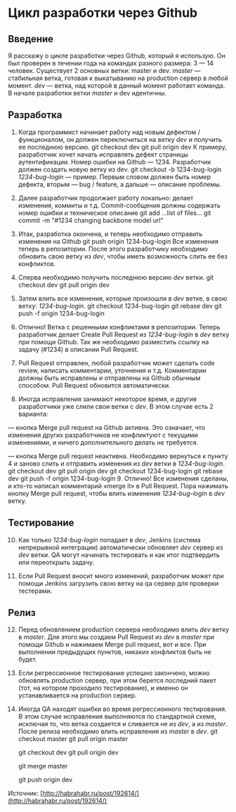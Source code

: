 Цикл разработки через Github
========

Введение
-------------------------

Я расскажу о цикле разработки через Github, который я использую. Он был проверен в течении года на командах разного размера: 3 — 14 человек.
Существует 2 основных ветки: master и dev.
*master* — стабильная ветка, готовая к выкатыванию на production сервер в любой момент.
*dev* — ветка, над которой в данный момент работает команда.
В начале разработки ветки *master* и dev идентичны.

Разработка
-------------------------
1. Когда программист начинает работу над новым дефектом / функционалом, он должен переключиться на ветку *dev* и получить ее последнюю версию.
	git checkout dev
	git pull origin dev
К примеру, разработчик хочет начать исправлять дефект страницы аутентификации. Номер ошибки на Github — 1234. Разработчик должен создать новую ветку из dev.
	git checkout -b 1234-bug-login
*1234-bug-login* — пример.
Первым словом должен быть номер дефекта, вторым — bug / feature, а дальше — описание проблемы.

2. Далее разработчик продолжает работу локально: делает изменения, коммиты и т.д. Commit-cообщения должны содержать номер ошибки и техническое описание
	git add ...list of files...
	git commit -m "#1234 changing backbone model url"
3. Итак, разработка окончена, и теперь необходимо отправить изменения на Github
	git push origin 1234-bug-login
Все изменения теперь в репозитории. После этого разработчику необходимо обновить свою ветку из *dev*, чтобы иметь возможность слить ее без конфликтов.
4. Сперва необходимо получить последнюю версию *dev* ветки.
	git checkout dev
	git pull origin dev
5. Затем влить все изменения, которые произошли в *dev* ветке, в свою ветку: *1234-bug-login*.
	git checkout 1234-bug-login
	git rebase dev
	git push -f origin 1234-bug-login
6. Отлично! Ветка с решенными конфликтами в репозитории. Теперь разработчик делает Сreate Pull Request из *1234-bug-login* в *dev* ветку при помощи Github. Так же необходимо разместить ссылку на задачу (#1234) в описании Pull Request.

7. Pull Request отправлен, любой разработчик может сделать code review, написать комментарии, уточнения и т.д.
Комментарии должны быть исправлены и отправлены на Github обычным способом. Pull Request обновится автоматически.

8. Иногда исправления занимают некоторое время, и другие разработчики уже слили свои ветки с *dev*. В этом случае есть 2 варианта:

— кнопка Merge pull request на Github активна. Это означает, что изменения других разработчиков не конфликтуют с текущими изменениями, и ничего дополнительного делать не требуется.

— кнопка Merge pull request неактивна. Необходимо вернуться к пункту 4 и заново слить и отправить изменения из *dev* ветки в *1234-bug-login*.
	git checkout dev
	git pull origin dev
	git checkout 1234-bug-login
	git rebase dev
	git push -f origin 1234-bug-login
9. Отлично! Все изменения сделаны, и кто-то написал комментарий «merge it» в Pull Request. Пора нажимать кнопку Merge pull request, чтобы влить изменения *1234-bug-login* в *dev* ветку.

Тестирование
-------------------------

10. Как только *1234-bug-login* попадает в *dev*, Jenkins (система непрерывной интеграции) автоматически обновляет *dev* сервер из *dev* ветки. QA могут начинать тестировать и как итог подтвердить или переоткрыть задачу.

11. Если Pull Request вносит много изменений, разработчик может при помощи Jenkins загрузить свою ветку на qa сервер для проверки тестерами.

Релиз
-------------------------

12. Перед обновлением production сервера необходимо влить *dev* ветку в *master*. Для этого мы создаем Pull Request из *dev* в *master* при помощи Github и нажимаем Merge pull request, вот и все. При выполнении предыдущих пунктов, никаких конфликтов быть не будет.

13. Если регрессионное тестирование успешно закончено, можно обновлять production сервер, при этом берется последний пакет (тот, на котором проходило тестирование), и именно он устанавливается на production сервер.

14. Иногда QA находят ошибки во время регрессионного тестирования. В этом случае исправления выполняются по стандартной схеме, исключая то, что ветка создается и сливается не из *dev*, а из *master*. После релиза необходимо влить исправления из *master* в *dev*.
	git checkout master
	git pull origin master

	git checkout dev
	git pull origin dev

	git merge master

	git push origin dev


Источник: [http://habrahabr.ru/post/192614/](http://habrahabr.ru/post/192614/)
